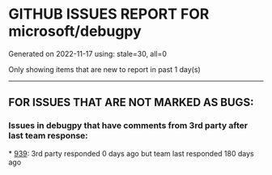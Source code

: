 
# GITHUB ISSUES REPORT FOR microsoft/debugpy


Generated on 2022-11-17 using: stale=30, all=0


Only showing items that are new to report in past 1 day(s)


---

## FOR ISSUES THAT ARE NOT MARKED AS BUGS:


### Issues in debugpy that have comments from 3rd party after last team response:


\* [939](https://github.com/microsoft/debugpy/issues/939 "Support Python 3.11"): 3rd party responded 0 days ago but team last responded 180 days ago
